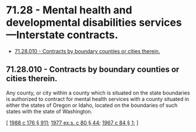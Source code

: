 # 71.28 - Mental health and developmental disabilities services—Interstate contracts.
* [71.28.010 - Contracts by boundary counties or cities therein.](#7128010---contracts-by-boundary-counties-or-cities-therein)
## 71.28.010 - Contracts by boundary counties or cities therein.
Any county, or city within a county which is situated on the state boundaries is authorized to contract for mental health services with a county situated in either the states of Oregon or Idaho, located on the boundaries of such states with the state of Washington.

\[ [1988 c 176 § 911](https://leg.wa.gov/CodeReviser/documents/sessionlaw/1988c176.pdf?cite=1988%20c%20176%20§%20911); [1977 ex.s. c 80 § 44](https://leg.wa.gov/CodeReviser/documents/sessionlaw/1977ex1c80.pdf?cite=1977%20ex.s.%20c%2080%20§%2044); [1967 c 84 § 1](https://leg.wa.gov/CodeReviser/documents/sessionlaw/1967c84.pdf?cite=1967%20c%2084%20§%201); \]

